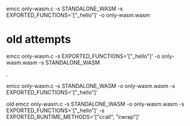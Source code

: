 
emcc only-wasm.c -s STANDALONE_WASM -s EXPORTED_FUNCTIONS='["_hello"]' -o only-wasm.wasm




# old attempts


emcc only-wasm.c -s EXPORTED_FUNCTIONS='["_hello"]'  -o only-wasm.wasm -s STANDALONE_WASM


.





emcc only-wasm.c -s STANDALONE_WASM -o only-wasm.wasm -s EXPORTED_FUNCTIONS='["_hello"]'





old
emcc only-wasm.c  -s STANDALONE_WASM -o only-wasm.wasm -s EXPORTED_FUNCTIONS='["_hello"]' -s EXPORTED_RUNTIME_METHODS='["ccall", "cwrap"]'
